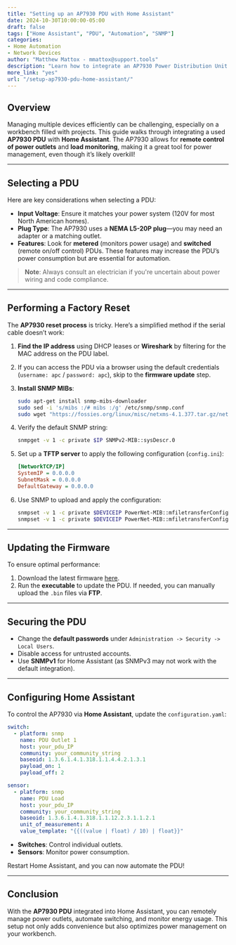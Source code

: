 ```yaml
---
title: "Setting up an AP7930 PDU with Home Assistant"
date: 2024-10-30T10:00:00-05:00
draft: false
tags: ["Home Assistant", "PDU", "Automation", "SNMP"]
categories:
- Home Automation
- Network Devices
author: "Matthew Mattox - mmattox@support.tools"
description: "Learn how to integrate an AP7930 Power Distribution Unit (PDU) with Home Assistant for remote control and automation of power outlets."
more_link: "yes"
url: "/setup-ap7930-pdu-home-assistant/"
---
```


## Overview  

Managing multiple devices efficiently can be challenging, especially on a workbench filled with projects. This guide walks through integrating a used **AP7930 PDU** with **Home Assistant**. The AP7930 allows for **remote control of power outlets** and **load monitoring**, making it a great tool for power management, even though it’s likely overkill!

---

## Selecting a PDU  

Here are key considerations when selecting a PDU:

- **Input Voltage**: Ensure it matches your power system (120V for most North American homes).  
- **Plug Type**: The AP7930 uses a **NEMA L5-20P plug**—you may need an adapter or a matching outlet.  
- **Features**: Look for **metered** (monitors power usage) and **switched** (remote on/off control) PDUs. These features may increase the PDU’s power consumption but are essential for automation.

> **Note**: Always consult an electrician if you're uncertain about power wiring and code compliance.

---

## Performing a Factory Reset  

The **AP7930 reset process** is tricky. Here’s a simplified method if the serial cable doesn’t work:

1. **Find the IP address** using DHCP leases or **Wireshark** by filtering for the MAC address on the PDU label.
2. If you can access the PDU via a browser using the default credentials (`username: apc` / `password: apc`), skip to the **firmware update** step.
3. **Install SNMP MIBs**:

    ```bash
    sudo apt-get install snmp-mibs-downloader
    sudo sed -i 's/mibs :/# mibs :/g' /etc/snmp/snmp.conf
    sudo wget "https://fossies.org/linux/misc/netxms-4.1.377.tar.gz/netxms-4.1.377/contrib/mibs/PowerNet-MIB.txt?m=b" -O /usr/share/snmp/mibs/PowerNet-MIB.txt
    ```

4. Verify the default SNMP string:

    ```bash
    snmpget -v 1 -c private $IP SNMPv2-MIB::sysDescr.0
    ```

5. Set up a **TFTP server** to apply the following configuration (`config.ini`):

    ```ini
    [NetworkTCP/IP]
    SystemIP = 0.0.0.0
    SubnetMask = 0.0.0.0
    DefaultGateway = 0.0.0.0
    ```

6. Use SNMP to upload and apply the configuration:

    ```bash
    snmpset -v 1 -c private $DEVICEIP PowerNet-MIB::mfiletransferConfigTFTPServerAddress.0 s $SERVERIP
    snmpset -v 1 -c private $DEVICEIP PowerNet-MIB::mfiletransferConfigSettingsFilename.0 s /config.ini
    ```

---

## Updating the Firmware  

To ensure optimal performance:

1. Download the latest firmware [here](https://www.apc.com/us/en/product/SFRPDU374_390/).  
2. Run the **executable** to update the PDU. If needed, you can manually upload the `.bin` files via **FTP**.

---

## Securing the PDU  

- Change the **default passwords** under `Administration -> Security -> Local Users`.
- Disable access for untrusted accounts.
- Use **SNMPv1** for Home Assistant (as SNMPv3 may not work with the default integration).

---

## Configuring Home Assistant  

To control the AP7930 via **Home Assistant**, update the `configuration.yaml`:

```yaml
switch:
  - platform: snmp
    name: PDU Outlet 1
    host: your_pdu_IP
    community: your_community_string
    baseoid: 1.3.6.1.4.1.318.1.1.4.4.2.1.3.1
    payload_on: 1
    payload_off: 2

sensor:
  - platform: snmp
    name: PDU Load
    host: your_pdu_IP
    community: your_community_string
    baseoid: 1.3.6.1.4.1.318.1.1.12.2.3.1.1.2.1
    unit_of_measurement: A
    value_template: "{{((value | float) / 10) | float}}"
```

- **Switches**: Control individual outlets.
- **Sensors**: Monitor power consumption.

Restart Home Assistant, and you can now automate the PDU!

---

## Conclusion  

With the **AP7930 PDU** integrated into Home Assistant, you can remotely manage power outlets, automate switching, and monitor energy usage. This setup not only adds convenience but also optimizes power management on your workbench.
